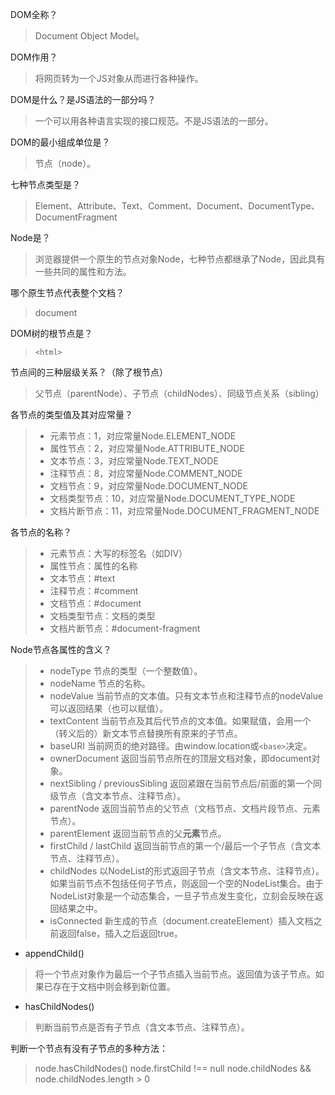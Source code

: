 DOM全称？
> Document Object Model。

DOM作用？
> 将网页转为一个JS对象从而进行各种操作。

DOM是什么？是JS语法的一部分吗？
> 一个可以用各种语言实现的接口规范。不是JS语法的一部分。

DOM的最小组成单位是？
> 节点（node）。

七种节点类型是？
> Element、Attribute、Text、Comment、Document、DocumentType、DocumentFragment

Node是？
> 浏览器提供一个原生的节点对象Node，七种节点都继承了Node，因此具有一些共同的属性和方法。

哪个原生节点代表整个文档？
> document

DOM树的根节点是？
> `<html>`

节点间的三种层级关系？（除了根节点）
> 父节点（parentNode）、子节点（childNodes）、同级节点关系（sibling）

各节点的类型值及其对应常量？
> - 元素节点：1，对应常量Node.ELEMENT_NODE
> - 属性节点：2，对应常量Node.ATTRIBUTE_NODE
> - 文本节点：3，对应常量Node.TEXT_NODE
> - 注释节点：8，对应常量Node.COMMENT_NODE
> - 文档节点：9，对应常量Node.DOCUMENT_NODE
> - 文档类型节点：10，对应常量Node.DOCUMENT_TYPE_NODE
> - 文档片断节点：11，对应常量Node.DOCUMENT_FRAGMENT_NODE

各节点的名称？
> - 元素节点：大写的标签名（如DIV）
> - 属性节点：属性的名称
> - 文本节点：#text
> - 注释节点：#comment
> - 文档节点：#document
> - 文档类型节点：文档的类型
> - 文档片断节点：#document-fragment

Node节点各属性的含义？
> - nodeType
> 节点的类型（一个整数值）。
> - nodeName
> 节点的名称。
> - nodeValue 
> 当前节点的文本值。只有文本节点和注释节点的nodeValue可以返回结果（也可以赋值）。
> - textContent
> 当前节点及其后代节点的文本值。如果赋值，会用一个（转义后的）新文本节点替换所有原来的子节点。
> - baseURI
> 当前网页的绝对路径。由window.location或`<base>`决定。
> - ownerDocument
> 返回当前节点所在的顶层文档对象，即document对象。
> - nextSibling / previousSibling
> 返回紧跟在当前节点后/前面的第一个同级节点（含文本节点、注释节点）。
> - parentNode
> 返回当前节点的父节点（文档节点、文档片段节点、元素节点）。
> - parentElement
> 返回当前节点的父**元素**节点。
> - firstChild / lastChild
> 返回当前节点的第一个/最后一个子节点（含文本节点、注释节点）。
> - childNodes
> 以NodeList的形式返回子节点（含文本节点、注释节点）。如果当前节点不包括任何子节点，则返回一个空的NodeList集合。由于NodeList对象是一个动态集合，一旦子节点发生变化，立刻会反映在返回结果之中。
> - isConnected
> 新生成的节点（document.createElement）插入文档之前返回false，插入之后返回true。

- appendChild()
> 将一个节点对象作为最后一个子节点插入当前节点。返回值为该子节点。如果已存在于文档中则会移到新位置。
- hasChildNodes()
> 判断当前节点是否有子节点（含文本节点、注释节点）。

判断一个节点有没有子节点的多种方法：
> node.hasChildNodes()
> node.firstChild !== null
> node.childNodes && node.childNodes.length > 0